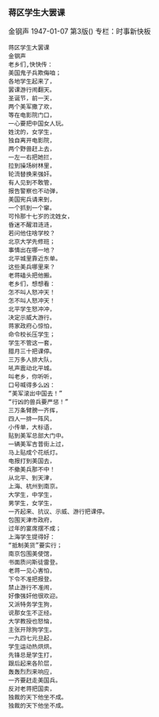### 蒋区学生大罢课
金钢声
1947-01-07
第3版()
专栏：时事新快板

    蒋区学生大罢课
    金钢声
    老乡们,快快传：
    美国鬼子兵欺侮咱；
    各地学生起来了，
    罢课游行闹翻天。
    圣诞节，前一天，
    两个美军撒了欢，
    等在电影院门口，
    一心要把中国女人玩。
    姓沈的，女学生，
    独自离开电影院，
    两个野兽赶上去，
    一左一右把她拦，
    拉到操场树林里，
    轮流替换来强奸。
    有人见到不敢管，
    报告警察也不动弹，
    美国宪兵请来到，
    一个抓到一个窜。
    可怜那十七岁的沈姓女，
    昏迷不醒泪涟涟，
    若问他住啥学校？
    北京大学先修班；
    事情出在哪一地？
    北平城里靠近东单。
    这些美兵哪里来？
    老蒋磕头把他搬。
    老乡们，想想看：
    怎不叫人怒冲天！
    怎不叫人怒冲天！
    北平学生怒冲冲，
    决定示威大游行。
    蒋家政府心惊怕，
    命令校长压学生；
    学生不管这一套，
    腊月三十把课停。
    三万多人排大队，
    吼声震动北平城。
    叫老乡，你听听，
    口号喊得多么凶：
    “美军滚出中国去！”
    “行凶的兽兵要严惩！”
    三万条臂膀一齐挥，
    四人一排一阵风，
    小传单，大标语，
    贴到美军总部大门中。
    一辆美军吉普街上过，
    马上贴成个花纸灯。
    电报打到美国去，
    不撤美兵那不中！
    从北平、到天津，
    上海、杭州到南京。
    大学生，中学生，
    男学生，女学生，
    一齐起来、抗议、示威、游行把课停。
    包围天津市政府，
    过年的宴席摆不成；
    上海学生提得好：
    “抵制美货”要实行；
    南京包围美使馆，
    书面质问斯徒雷登。
    老蒋一见心害怕，
    下令不准把报登。
    禁止游行不准闹，
    好像强奸他很欢迎。
    又派特务学生狗，
    说那女生不正经。
    大学教授也怒恼，
    主张开除狗学生。
    一九四七元旦起，
    学生运动热烘烘。
    先锋总是学生打，
    跟后起来各阶层，
    轰轰烈烈来响应，
    一齐要赶走美国兵。
    反对老蒋把国卖，
    独裁的天下他坐不成。
    独裁的天下他坐不成。
